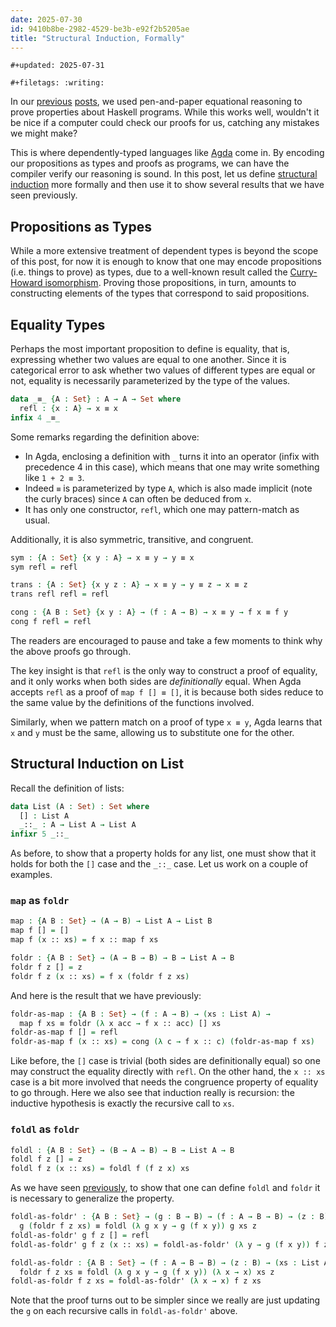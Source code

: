 ```yaml
---
date: 2025-07-30
id: 9410b8be-2982-4529-be3b-e92f2b5205ae
title: "Structural Induction, Formally"
---
```


```{=org}
#+updated: 2025-07-31
```
```{=org}
#+filetags: :writing:
```
In our [previous](./2024-10-23-structural-induction.html) [posts](./2024-10-25-folding-left-and-right.html), we used pen-and-paper equational reasoning to prove properties about Haskell programs.
While this works well, wouldn\'t it be nice if a computer could check our proofs for us, catching any mistakes we might make?

This is where dependently-typed languages like [Agda](https://agda.readthedocs.io/en/latest/getting-started/what-is-agda.html) come in.
By encoding our propositions as types and proofs as programs, we can have the compiler verify our reasoning is sound.
In this post, let us define [structural induction](./2024-10-23-structural-induction.html) more formally and then use it to show several results that we have seen previously.

## Propositions as Types

While a more extensive treatment of dependent types is beyond the scope of this post, for now it is enough to know that one may encode propositions (i.e. things to prove) as types, due to a well-known result called the [Curry-Howard isomorphism](https://en.wikipedia.org/wiki/Curry%E2%80%93Howard_correspondence).
Proving those propositions, in turn, amounts to constructing elements of the types that correspond to said propositions.

## Equality Types

Perhaps the most important proposition to define is equality, that is, expressing whether two values are equal to one another.
Since it is categorical error to ask whether two values of different types are equal or not, equality is necessarily parameterized by the type of the values.

``` agda
data _≡_ {A : Set} : A → A → Set where
  refl : {x : A} → x ≡ x
infix 4 _≡_
```

Some remarks regarding the definition above:

- In Agda, enclosing a definition with `_` turns it into an operator (infix with precedence 4 in this case), which means that one may write something like `1 + 2 ≡ 3`.
- Indeed `≡` is parameterized by type `A`, which is also made implicit (note the curly braces) since `A` can often be deduced from `x`.
- It has only one constructor, `refl`, which one may pattern-match as usual.

Additionally, it is also symmetric, transitive, and congruent.

``` agda
sym : {A : Set} {x y : A} → x ≡ y → y ≡ x
sym refl = refl

trans : {A : Set} {x y z : A} → x ≡ y → y ≡ z → x ≡ z
trans refl refl = refl

cong : {A B : Set} {x y : A} → (f : A → B) → x ≡ y → f x ≡ f y
cong f refl = refl
```

The readers are encouraged to pause and take a few moments to think why the above proofs go through.

The key insight is that `refl` is the only way to construct a proof of equality, and it only works when both sides are *definitionally* equal.
When Agda accepts `refl` as a proof of `map f [] ≡ []`, it is because both sides reduce to the same value by the definitions of the functions involved.

Similarly, when we pattern match on a proof of type `x ≡ y`, Agda learns that `x` and `y` must be the same, allowing us to substitute one for the other.

## Structural Induction on List

Recall the definition of lists:

``` agda
data List (A : Set) : Set where
  [] : List A
  _::_ : A → List A → List A
infixr 5 _::_
```

As before, to show that a property holds for any list, one must show that it holds for both the `[]` case and the `_::_` case.
Let us work on a couple of examples.

### `map` as `foldr`

``` agda
map : {A B : Set} → (A → B) → List A → List B
map f [] = []
map f (x :: xs) = f x :: map f xs

foldr : {A B : Set} → (A → B → B) → B → List A → B
foldr f z [] = z
foldr f z (x :: xs) = f x (foldr f z xs)
```

And here is the result that we have previously:

``` agda
foldr-as-map : {A B : Set} → (f : A → B) → (xs : List A) →
  map f xs ≡ foldr (λ x acc → f x :: acc) [] xs
foldr-as-map f [] = refl
foldr-as-map f (x :: xs) = cong (λ c → f x :: c) (foldr-as-map f xs)
```

Like before, the `[]` case is trivial (both sides are definitionally equal) so one may construct the equality directly with `refl`.
On the other hand, the `x :: xs` case is a bit more involved that needs the congruence property of equality to go through.
Here we also see that induction really is recursion: the inductive hypothesis is exactly the recursive call to `xs`.

### `foldl` as `foldr`

``` agda
foldl : {A B : Set} → (B → A → B) → B → List A → B
foldl f z [] = z
foldl f z (x :: xs) = foldl f (f z x) xs
```

As we have seen [previously](./2024-10-25-folding-left-and-right.html), to show that one can define `foldl` and `foldr` it is necessary to generalize the property.

``` agda
foldl-as-foldr' : {A B : Set} → (g : B → B) → (f : A → B → B) → (z : B) → (xs : List A) →
  g (foldr f z xs) ≡ foldl (λ g x y → g (f x y)) g xs z
foldl-as-foldr' g f z [] = refl
foldl-as-foldr' g f z (x :: xs) = foldl-as-foldr' (λ y → g (f x y)) f z xs

foldl-as-foldr : {A B : Set} → (f : A → B → B) → (z : B) → (xs : List A) →
  foldr f z xs ≡ foldl (λ g x y → g (f x y)) (λ x → x) xs z
foldl-as-foldr f z xs = foldl-as-foldr' (λ x → x) f z xs
```

Note that the proof turns out to be simpler since we really are just updating the `g` on each recursive calls in `foldl-as-foldr'` above.
